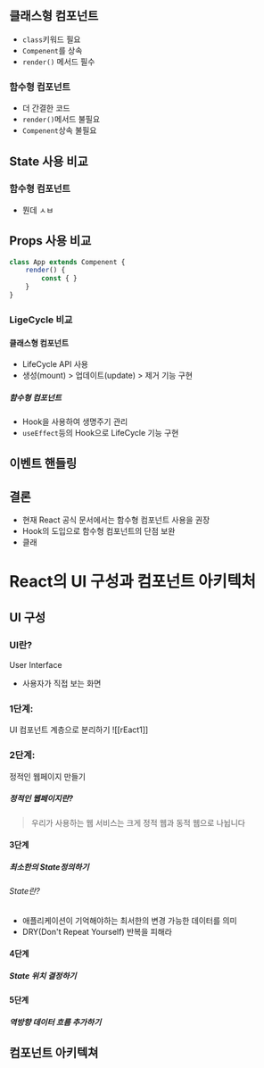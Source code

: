 ## 클래스형 컴포넌트
- `class`키워드 필요
- `Compenent`를 상속
- `render()` 메서드 필수
### 함수형 컴포넌트
- 더 간결한 코드
- `render()`메서드 불필요
- `Compenent`상속 불필요
## State 사용 비교
### 함수형 컴포넌트
-  뭔데 ㅅㅂ
## Props 사용 비교
```js
class App extends Compenent {
	render() {
		const { }
	}
}
```

### LigeCycle 비교
#### 클래스형 컴포넌트
- LifeCycle API 사용
- 생성(mount) > 업데이트(update) > 제거 기능 구현
##### 함수형 컴포넌트
- Hook을 사용하여 생명주기 관리
- `useEffect`등의 Hook으로 LifeCycle 기능 구현
## 이벤트 핸들링

## 결론
- 현재 React 공식 문서에서는 함수형 컴포넌트 사용을 권장
- Hook의 도입으로 함수형 컴포넌트의 단점 보완
- 클래
# React의 UI 구성과 컴포넌트 아키텍처
## UI 구성
### UI란?
User Interface
- 사용자가 직접 보는 화면
### 1단계:
UI 컴포넌트 계층으로 분리하기
![[rEact1]]

### 2단계:
정적인 웹페이지 만들기
##### 정적인 웹페이지란?
> 우리가 사용하는 웹 서비스는 크게 정적 웹과 동적 웹으로 나뉩니다

#### 3단계
##### 최소한의 State정의하기
###### State란?
- 애플리케이션이 기억해야하는 최서한의 변경 가능한 데이터를 의미
- DRY(Don't Repeat Yourself) 반복을 피해라
#### 4단계
##### State 위치 결정하기
#### 5단계
##### 역방향 데이터 흐름 추가하기
## 컴포넌트 아키텍쳐
